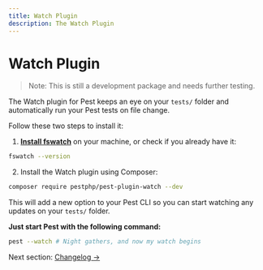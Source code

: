 ```yaml
---
title: Watch Plugin
description: The Watch Plugin
---
```


# Watch Plugin

> Note: This is still a development package and needs further testing.

The Watch plugin for Pest keeps an eye on your `tests/` folder and automatically run your Pest tests on file change.

Follow these two steps to install it:

1. [**Install fswatch**](https://github.com/emcrisostomo/fswatch#getting-fswatch) on your machine, or check if you already have it:

```bash
fswatch --version
```

2. Install the Watch plugin using Composer:

```bash
composer require pestphp/pest-plugin-watch --dev
```

This will add a new option to your Pest CLI so you can start watching any updates on your `tests/` folder.

**Just start Pest with the following command:**

```bash
pest --watch # Night gathers, and now my watch begins
```

Next section: [Changelog →](/docs/changelog)
